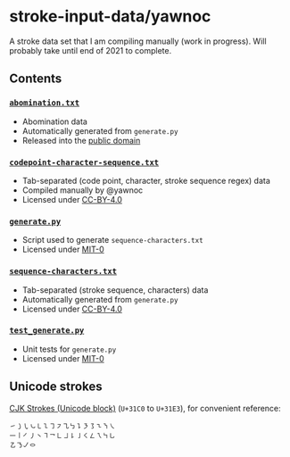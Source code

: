 # stroke-input-data/yawnoc

A stroke data set that I am compiling manually (work in progress).
Will probably take until end of 2021 to complete.


## Contents

### [`abomination.txt`]

- Abomination data
- Automatically generated from `generate.py`
- Released into the [public domain]

### [`codepoint-character-sequence.txt`]

- Tab-separated (code point, character, stroke sequence regex) data
- Compiled manually by @yawnoc
- Licensed under [CC-BY-4.0]

### [`generate.py`]

- Script used to generate `sequence-characters.txt`
- Licensed under [MIT-0]

### [`sequence-characters.txt`]

- Tab-separated (stroke sequence, characters) data
- Automatically generated from `generate.py`
- Licensed under [CC-BY-4.0]

### [`test_generate.py`]

- Unit tests for `generate.py`
- Licensed under [MIT-0]

[`abomination.txt`]: abomination.txt
[`codepoint-character-sequence.txt`]: codepoint-character-sequence.txt
[`generate.py`]: generate.py
[`sequence-characters.txt`]: sequence-characters.txt
[`test_generate.py`]: test_generate.py
[public domain]: https://creativecommons.org/publicdomain/zero/1.0/
[CC-BY-4.0]: https://creativecommons.org/licenses/by/4.0/
[MIT-0]: https://spdx.org/licenses/MIT-0


## Unicode strokes

[CJK Strokes (Unicode block)] (`U+31C0` to `U+31E3`),
for convenient reference:

````
㇀㇁㇂㇃㇄㇅㇆㇇㇈㇉㇊㇋㇌㇍㇎㇏
㇐㇑㇒㇓㇔㇕㇖㇗㇘㇙㇚㇛㇜㇝㇞㇟
㇠㇡㇢㇣
````

[CJK Strokes (Unicode block)]:
  https://en.wikipedia.org/wiki/CJK_Strokes_(Unicode_block)
